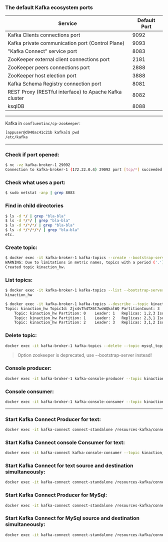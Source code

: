 ### The default Kafka ecosystem ports

| Service                                                | Default Port |
|--------------------------------------------------------|--------------|
| Kafka Clients connections port                         | 9092         |
| Kafka private communication port (Control Plane)       | 9093         |
| "Kafka Connect" service port                           | 8083         | 
| ZooKeeper external client connections port             | 2181         |     
| ZooKeeper peers connections port                       | 2888         |
| ZooKeeper host election port                           | 3888         |
| Kafka Schema Registry connection port                  | 8081         |
| REST Proxy (RESTful interface) to Apache Kafka cluster | 8082         |    
| ksqlDB                                                 | 8088         |

---

Kafka in `confluentinc/cp-zookeeper`:

```bash
[appuser@d940ac41c21b kafka]$ pwd
/etc/kafka
```

---

### Check if port opened:

```bash
$ nc -vz kafka-broker-1 29092
Connection to kafka-broker-1 (172.22.0.4) 29092 port [tcp/*] succeeded!
```

### Check what uses a port:

```bash
$ sudo netstat -anp | grep 8083
```

### Find in child directories

```bash
$ ls -d */ | grep "bla-bla"
$ ls -d */*/ | grep "bla-bla"
$ ls -d */*/*/ | grep "bla-bla"
$ ls -d */*/*/*/ | grep "bla-bla"
etc.
```

### Create topic:

```bash
$ docker exec -it kafka-broker-1 kafka-topics --create --bootstrap-server localhost:29092 --topic kinaction_hw --partitions 3 --replication-factor 3
WARNING: Due to limitations in metric names, topics with a period ('.') or underscore ('_') could collide. To avoid issues it is best to use either, but not both.
Created topic kinaction_hw.
```

### List topics:

```bash
$ docker exec -it kafka-broker-1 kafka-topics --list --bootstrap-server kafka-broker-1:29092
kinaction_hw
```

```bash
$ docker exec -it kafka-broker-1 kafka-topics --describe --topic kinaction_hw --bootstrap-server localhost:29092
Topic: kinaction_hw	TopicId: Zjx4vTh4TX6t7woWQkalWQ	PartitionCount: 3	ReplicationFactor: 3	Configs: 
	Topic: kinaction_hw	Partition: 0	Leader: 1	Replicas: 1,2,3	Isr: 1,2,3
	Topic: kinaction_hw	Partition: 1	Leader: 2	Replicas: 2,3,1	Isr: 2,3,1
	Topic: kinaction_hw	Partition: 2	Leader: 3	Replicas: 3,1,2	Isr: 3,1,2
```

### Delete topic:

```bash
docker exec -it kafka-broker-1 kafka-topics --delete --topic mysql_topic --bootstrap-server kafka-broker-1:29092
```

> Option zookeeper is deprecated, use --bootstrap-server instead!

### Console producer:

```bash
docker exec -it kafka-broker-1 kafka-console-producer --topic kinaction_hw --bootstrap-server localhost:29092
```

### Console consumer:

```bash
docker exec -it kafka-broker-1 kafka-console-consumer --topic kinaction_hw --bootstrap-server localhost:29092 --from-beginning
```

---

### Start Kafka Connect Producer for text:

```bash
docker exec -it kafka-connect connect-standalone /resources-kafka/connectors/file/connect-standalone.properties /resources-kafka/connectors/file/alert-source.properties
```

### Start Kafka Connect console Consumer for text:

```bash
docker exec -it kafka-connect kafka-console-consumer --topic kinaction_alert_connect --bootstrap-server kafka-broker-1:29092 --from-beginning
```

### Start Kafka Connect for text source and destination simultaneously:

```bash
docker exec -it kafka-connect connect-standalone /resources-kafka/connectors/file/connect-standalone.properties /resources-kafka/connectors/file/alert-source.properties /resources-kafka/connectors/file/alert-sink.properties
```

### Start Kafka Connect Producer for MySql:

```bash
docker exec -it kafka-connect connect-standalone /resources-kafka/connectors/mysql/connect-standalone.properties /resources-kafka/connectors/mysql/mysql-source.properties
```

### Start Kafka Connect for MySql source and destination simultaneously:

```bash
docker exec -it kafka-connect connect-standalone /resources-kafka/connectors/mysql/connect-standalone.properties /resources-kafka/connectors/mysql/mysql-source.properties /resources-kafka/connectors/mysql/mysql-sink.properties
```
